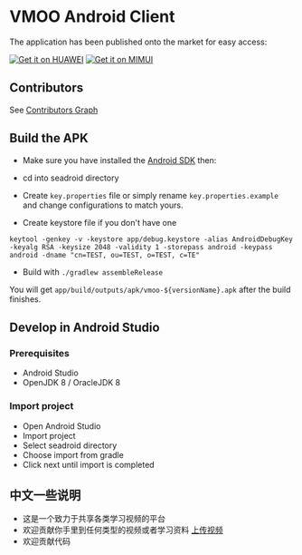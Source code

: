 # VMOO Android Client 

The application has been published onto the market for easy access:

[![Get it on HUAWEI](https://vmoo.saud.net.cn/f/021aac230cf74330833e/?dl=1)](http://a.vmall.com/uowap/index.html#/detailApp/C100807113)
[![Get it on MIMUI](http://app.mi.com/assets/img/slice/logo.png)](http://app.mi.com/details?id=com.seafile.vmoo&ref=search)

## Contributors

See [Contributors Graph](https://github.com/SaudM/seadroid/pulse)

## Build the APK

* Make sure you have installed the [Android SDK](http://developer.android.com/sdk/index.html) then:

* cd into seadroid directory
* Create `key.properties` file or simply rename `key.properties.example` and change configurations to match yours.

* Create keystore file if you don't have one

 ```
 keytool -genkey -v -keystore app/debug.keystore -alias AndroidDebugKey -keyalg RSA -keysize 2048 -validity 1 -storepass android -keypass android -dname "cn=TEST, ou=TEST, o=TEST, c=TE"
 ```
* Build with `./gradlew assembleRelease`

You will get `app/build/outputs/apk/vmoo-${versionName}.apk` after the build finishes.

## Develop in Android Studio

### Prerequisites

* Android Studio
* OpenJDK 8 / OracleJDK 8

### Import project

* Open Android Studio
* Import project
* Select seadroid directory
* Choose import from gradle
* Click next until import is completed


## 中文一些说明
* 这是一个致力于共享各类学习视频的平台
* 欢迎贡献你手里到任何类型的视频或者学习资料 [上传视频](https://vmoo.saud.net.cn/u/d/bd7decfe0456483d9c0b/) 
* 欢迎贡献代码
